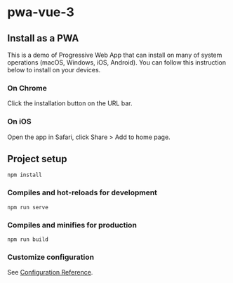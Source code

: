 # pwa-vue-3

## Install as a PWA

This is a demo of Progressive Web App that can install on many of system operations (macOS, Windows, iOS, Android). You
can follow this instruction below to install on your devices.

### On Chrome

Click the installation button on the URL bar.

### On iOS

Open the app in Safari, click Share > Add to home page.

## Project setup

```
npm install
```

### Compiles and hot-reloads for development

```
npm run serve
```

### Compiles and minifies for production
```
npm run build
```

### Customize configuration
See [Configuration Reference](https://cli.vuejs.org/config/).

